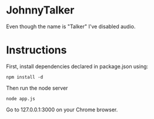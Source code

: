 JohnnyTalker
============

Even though the name is "Talker" I've disabled audio.

Instructions
============

First, install dependencies declared in package.json using:

`npm install -d`

Then run the node server

`node app.js`

Go to 127.0.0.1:3000 on your Chrome browser.